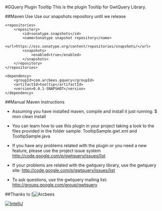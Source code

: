 #GQuery Plugin Tooltip
This is the plugin Tooltip for GwtQuery Library.

##Maven Use
Use our snapshots repository until we release

```
<repositories>
    <repository>
        <id>sonatype.snapshots</id>
        <name>Sonatype snapshot repository</name>
        <url>https://oss.sonatype.org/content/repositories/snapshots/</url>
        <snapshots>
            <enabled>true</enabled>
        </snapshots>
    </repository>
</repositories>

<dependency>
    <groupId>com.arcbees.gquery</groupId>
    <artifactId>tooltip</artifactId>
    <version>0.0.1-SNAPSHOT</version>
</dependency>
```

##Manual Maven Instructions

- Assuming you have installed maven, compile and install it just running:
$ mvn clean install

- You can learn how to use this plugin in your project taking a look to
the files provided in the folder sample:
TooltipSample.gwt.xml and TooltipSample.java

- If you have any problems related with the plugin or you need a new 
feature, please use the project issue system
http://code.google.com/p/gwtquery/issues/list

- If your problems are related with the gwtquery library, use the gwtquery site:
http://code.google.com/p/gwtquery/issues/list

- To ask questions, use the gwtquery mailing list:
http://groups.google.com/group/gwtquery

##Thanks to
[![Arcbees](https://raw.github.com/ArcBees/ArcBees-Advertising/master/arcbees-advertising/src/main/webapp/images/1.png)

[![IntelliJ](https://lh6.googleusercontent.com/--QIIJfKrjSk/UJJ6X-UohII/AAAAAAAAAVM/cOW7EjnH778/s800/banner_IDEA.png)](http://www.jetbrains.com/idea/index.html)


